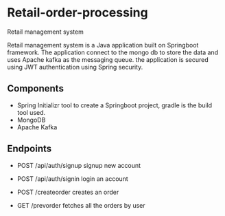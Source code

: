 # Retail-order-processing
Retail management system 

Retail management system is a Java application built on Springboot framework. The application connect to the mongo db to store the data and uses Apache kafka as the messaging queue. the application is secured using JWT authentication using Spring security.

## Components
* Spring Initializr tool to create a Springboot project, gradle is the build tool used.
* MongoDB 
* Apache Kafka

## Endpoints

* POST	/api/auth/signup	signup new account

* POST	/api/auth/signin	login an account

* POST /createorder       creates an order

* GET /prevorder          fetches all the orders by user





